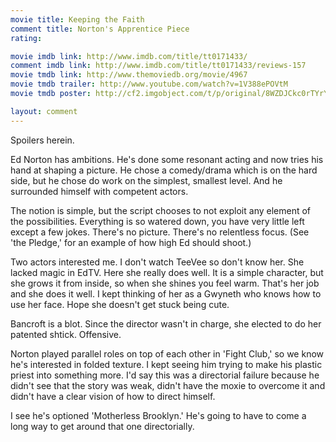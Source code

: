 ```yaml
---
movie title: Keeping the Faith
comment title: Norton's Apprentice Piece
rating: 

movie imdb link: http://www.imdb.com/title/tt0171433/
comment imdb link: http://www.imdb.com/title/tt0171433/reviews-157
movie tmdb link: http://www.themoviedb.org/movie/4967
movie tmdb trailer: http://www.youtube.com/watch?v=1V388ePOVtM
movie tmdb poster: http://cf2.imgobject.com/t/p/original/8WZDJCkc0rTYrY1HP5s8RT9B0sx.jpg

layout: comment
---
```


Spoilers herein.

Ed Norton has ambitions. He's done some resonant acting and now tries his hand at shaping a picture. He chose a comedy/drama which is on the hard side, but he chose do work on the simplest, smallest level. And he surrounded himself with competent actors.

The notion is simple, but the script chooses to not exploit any element of the possibilities. Everything is so watered down, you have very little left except a few jokes. There's no picture. There's no relentless focus. (See 'the Pledge,' for an example of how high Ed should shoot.)

Two actors interested me. I don't watch TeeVee so don't know her. She lacked magic in EdTV. Here she really does well. It is a simple character, but she grows it from inside, so when she shines you feel warm. That's her job and she does it well. I kept thinking of her as a Gwyneth who knows how to use her face. Hope she doesn't get stuck being cute.

Bancroft is a blot. Since the director wasn't in charge, she elected to do her patented shtick. Offensive.

Norton played parallel roles on top of each other in 'Fight Club,' so we know he's interested in folded texture. I kept seeing him trying to make his plastic priest into something more. I'd say this was a directorial failure because he didn't see that the story was weak, didn't have the moxie to overcome it and didn't have a clear vision of how to direct himself.

I see he's optioned 'Motherless Brooklyn.' He's going to have to come a long way to get around that one directorially.